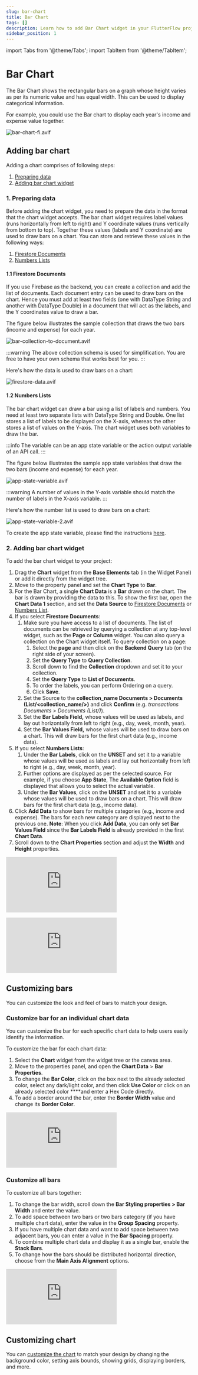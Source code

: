 ```yaml
---
slug: bar-chart
title: Bar Chart
tags: []
description: Learn how to add Bar Chart widget in your FlutterFlow project.
sidebar_position: 1
---
```

import Tabs from '@theme/Tabs';
import TabItem from '@theme/TabItem';

# Bar Chart

The Bar Chart shows the rectangular bars on a graph whose height varies as per its numeric value and has equal width. This can be used to display categorical information.

For example, you could use the Bar chart to display each year's income and expense value together.

![bar-chart-fi.avif](../imgs/bar-chart-fi.avif)

## Adding bar chart

Adding a chart comprises of following steps:

1. [Preparing data](#1-preparing-data)
2. [Adding bar chart widget](#2-adding-bar-chart-widget)

### 1. Preparing data

Before adding the chart widget, you need to prepare the data in the format that the chart widget accepts. The bar chart widget requires label values (runs horizontally from left to right) and Y coordinate values (runs vertically from bottom to top). Together these values (labels and Y coordinate) are used to draw bars on a chart. You can store and retrieve these values in the following ways:

1. [Firestore Documents](#11-firestore-documents)
2. [Numbers Lists](#12-numbers-lists)

#### 1.1 Firestore Documents

If you use Firebase as the backend, you can create a collection and add the list of documents. Each document entry can be used to draw bars on the chart. Hence you must add at least two fields (one with DataType String and another with DataType Double) in a document that will act as the labels, and the Y coordinates value to draw a bar.

The figure below illustrates the sample collection that draws the two bars (income and expense) for each year.

![bar-collection-to-document.avif](../imgs/bar-collection-to-document.avif)

:::warning
The above collection schema is used for simplification. You are free to have your own schema that works best for you.
:::

Here's how the data is used to draw bars on a chart:

![firestore-data.avif](../imgs/firestore-data.avif)


#### 1.2 Numbers Lists

The bar chart widget can draw a bar using a list of labels and numbers. You need at least two separate lists with DataType String and Double. One list stores a list of labels to be displayed on the X-axis, whereas the other stores a list of values on the Y-axis. The chart widget uses both variables to draw the bar.

:::info
The variable can be an app state variable or the action output variable of an API call.
:::

The figure below illustrates the sample app state variables that draw the two bars (income and expense) for each year.

![app-state-variable.avif](../imgs/app-state-variable.avif)

:::warning
A number of values in the Y-axis variable should match the number of labels in the X-axis variable.
:::

Here's how the number list is used to draw bars on a chart:

![app-state-variable-2.avif](../imgs/app-state-variable-2.avif)

To create the app state variable, please find the instructions [here](../../../../../resources/data-representation/app-state#create-app-state-variable).

### 2. Adding bar chart widget

To add the bar chart widget to your project:

1. Drag the **Chart** widget from the **Base Elements** tab (in the Widget Panel) or add it directly from the widget tree.
2. Move to the property panel and set the **Chart Type** to **Bar**.
3. For the Bar Chart, a single **Chart Data** is a **Bar** drawn on the chart. The bar is drawn by providing the data to this. To show the first bar, open the **Chart Data 1** section, and set the **Data Source** to [Firestore Documents](#11-firestore-documents) or [Numbers List](#12-numbers-lists).
4. If you select **Firestore Documents**:
    1. Make sure you have access to a list of documents. The list of documents can be retrieved by querying a collection at any top-level widget, such as the **Page** or **Column** widget. You can also query a collection on the Chart widget itself. To query collection on a page:
        1. Select the **page** and then click on the **Backend Query** tab (on the right side of your screen).
        2. Set the **Query Type** to **Query Collection**.
        3. Scroll down to find the **Collection** dropdown and set it to your collection.
        4. Set the **Query Type** to **List of Documents**.
        5. To order the labels, you can perform Ordering on a query.
        6. Click **Save**.
    2. Set the Source to the **collection_name Documents > Documents (List/<collection_name/>)** and click **Confirm** (e.g. *transactions Documents > Documents (List/<transactions/>)*).
    3. Set the **Bar Labels Field,** whose values will be used as labels, and lay out horizontally from left to right (e.g., day, week, month, year).
    4. Set the **Bar Values Field,** whose values will be used to draw bars on a chart. This will draw bars for the first chart data (e.g., income data).
5. If you select **Numbers Lists**:
    1. Under the **Bar Labels**, click on the **UNSET** and set it to a variable whose values will be used as labels and lay out horizontally from left to right (e.g., day, week, month, year).
    2. Further options are displayed as per the selected source. For example, if you choose **App State**, The **Available Option** field is displayed that allows you to select the actual variable.
    3. Under the **Bar Values**, click on the **UNSET** and set it to a variable whose values will be used to draw bars on a chart. This will draw bars for the first chart data (e.g., income data).
6. Click **Add Data** to show bars for multiple categories (e.g., income and expense). The bars for each new category are displayed next to the previous one. **Note**: When you click **Add Data**, you can only set **Bar Values Field** since the **Bar Labels Field** is already provided in the first **Chart Data**.
7. Scroll down to the **Chart Properties** section and adjust the **Width** and **Height** properties.

<Tabs>
<TabItem value="1" label="Using Firestore Documents" default>
<div style={{
    position: 'relative',
    paddingBottom: 'calc(56.67989417989418% + 41px)', // Keeps the aspect ratio and additional padding
    height: 0,
    width: '100%'}}>
    <iframe 
        src="https://demo.arcade.software/ak7gBaPXoaGx234gDP8J?embed&show_copy_link=true"
        title=""
        style={{
            position: 'absolute',
            top: 0,
            left: 0,
            width: '100%',
            height: '100%',
            colorScheme: 'light'
        }}
        frameborder="0"
        loading="lazy"
        webkitAllowFullScreen
        mozAllowFullScreen
        allowFullScreen
        allow="clipboard-write">
    </iframe>
</div>
<p></p>

</TabItem>
<TabItem value="2" label="Using Numbers Lists">
<div style={{
    position: 'relative',
    paddingBottom: 'calc(56.67989417989418% + 41px)', // Keeps the aspect ratio and additional padding
    height: 0,
    width: '100%'}}>
    <iframe 
        src="https://demo.arcade.software/3CmHZfPHvx762Nf1n1mA?embed&show_copy_link=true"
        title=""
        style={{
            position: 'absolute',
            top: 0,
            left: 0,
            width: '100%',
            height: '100%',
            colorScheme: 'light'
        }}
        frameborder="0"
        loading="lazy"
        webkitAllowFullScreen
        mozAllowFullScreen
        allowFullScreen
        allow="clipboard-write">
    </iframe>
</div>
<p></p>

</TabItem>
</Tabs>

## Customizing bars

You can customize the look and feel of bars to match your design.

### Customize bar for an individual chart data

You can customize the bar for each specific chart data to help users easily identify the information.

To customize the bar for each chart data:

1. Select the **Chart** widget from the widget tree or the canvas area.
2. Move to the properties panel, and open the **Chart Data** > **Bar Properties**.
3. To change the **Bar Color**, click on the box next to the already selected color, select any dark/light color, and then click **Use Color** or click on an already selected color ****and enter a Hex Code directly.
4. To add a border around the bar, enter the **Border Width** value and change its **Border Color**.


<div style={{
    position: 'relative',
    paddingBottom: 'calc(56.67989417989418% + 41px)', // Keeps the aspect ratio and additional padding
    height: 0,
    width: '100%'}}>
    <iframe 
        src="https://demo.arcade.software/OxpHiOBMf8FqzFVlAtkr?embed&show_copy_link=true"
        title=""
        style={{
            position: 'absolute',
            top: 0,
            left: 0,
            width: '100%',
            height: '100%',
            colorScheme: 'light'
        }}
        frameborder="0"
        loading="lazy"
        webkitAllowFullScreen
        mozAllowFullScreen
        allowFullScreen
        allow="clipboard-write">
    </iframe>
</div>
<p></p>

### Customize all bars

To customize all bars together:

1. To change the bar width, scroll down the **Bar Styling properties > Bar Width** and enter the value.
2. To add space between two bars or two bars category (if you have multiple chart data), enter the value in the **Group Spacing** property.
3. If you have multiple chart data and want to add space between two adjacent bars, you can enter a value in the **Bar Spacing** property.
4. To combine multiple chart data and display it as a single bar, enable the **Stack Bars**.
5. To change how the bars should be distributed horizontal direction, choose from the **Main Axis Alignment** options.


<div style={{
    position: 'relative',
    paddingBottom: 'calc(56.67989417989418% + 41px)', // Keeps the aspect ratio and additional padding
    height: 0,
    width: '100%'}}>
    <iframe 
        src="https://www.loom.com/embed/ce5fbcb65d054481991fa7044f6d258f?sid=9d9d9bbc-a7e4-489e-aefc-a4ad975c57ac"
        title=""
        style={{
            position: 'absolute',
            top: 0,
            left: 0,
            width: '100%',
            height: '100%',
            colorScheme: 'light'
        }}
        frameborder="0"
        loading="lazy"
        webkitAllowFullScreen
        mozAllowFullScreen
        allowFullScreen
        allow="clipboard-write">
    </iframe>
</div>
<p></p>


## Customizing chart

You can [customize the chart](../chart/overview#customizing-chart) to match your design by changing the background color, setting axis bounds, showing grids, displaying borders, and more.
